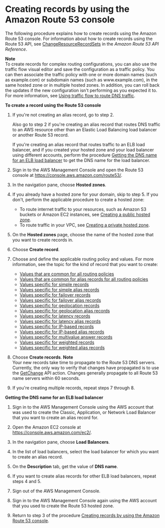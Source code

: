 # Creating records by using the Amazon Route 53 console<a name="resource-record-sets-creating"></a>

The following procedure explains how to create records using the Amazon Route 53 console\. For information about how to create records using the Route 53 API, see [ChangeResourceRecordSets](https://docs.aws.amazon.com/Route53/latest/APIReference/API_ChangeResourceRecordSets.html) in the *Amazon Route 53 API Reference*\.

**Note**  
To create records for complex routing configurations, you can also use the traffic flow visual editor and save the configuration as a traffic policy\. You can then associate the traffic policy with one or more domain names \(such as example\.com\) or subdomain names \(such as www\.example\.com\), in the same hosted zone or in multiple hosted zones\. In addition, you can roll back the updates if the new configuration isn't performing as you expected it to\. For more information, see [Using traffic flow to route DNS traffic](traffic-flow.md)\.<a name="resource-record-sets-creating-procedure"></a>

**To create a record using the Route 53 console**

1. If you're not creating an alias record, go to step 2\. 

   Also go to step 2 if you're creating an alias record that routes DNS traffic to an AWS resource other than an Elastic Load Balancing load balancer or another Route 53 record\.

   If you're creating an alias record that routes traffic to an ELB load balancer, and if you created your hosted zone and your load balancer using different accounts, perform the procedure [Getting the DNS name for an ELB load balancer](#resource-record-sets-elb-dns-name-procedure) to get the DNS name for the load balancer\. 

1. Sign in to the AWS Management Console and open the Route 53 console at [https://console\.aws\.amazon\.com/route53/](https://console.aws.amazon.com/route53/)\.

1. In the navigation pane, choose **Hosted zones**\.

1. If you already have a hosted zone for your domain, skip to step 5\. If you don't, perform the applicable procedure to create a hosted zone:
   + To route internet traffic to your resources, such as Amazon S3 buckets or Amazon EC2 instances, see [Creating a public hosted zone](CreatingHostedZone.md)\.
   + To route traffic in your VPC, see [Creating a private hosted zone](hosted-zone-private-creating.md)\.

1. On the **Hosted zones** page, choose the name of the hosted zone that you want to create records in\.

1. Choose **Create record**\.

1. Choose and define the applicable routing policy and values\. For more information, see the topic for the kind of record that you want to create:
   + [Values that are common for all routing policies](resource-record-sets-values-shared.md)
   + [Values that are common for alias records for all routing policies](resource-record-sets-values-alias-common.md)
   + [Values specific for simple records](resource-record-sets-values-basic.md)
   + [Values specific for simple alias records](resource-record-sets-values-alias.md)
   + [Values specific for failover records](resource-record-sets-values-failover.md)
   + [Values specific for failover alias records](resource-record-sets-values-failover-alias.md)
   + [Values specific for geolocation records](resource-record-sets-values-geo.md)
   + [Values specific for geolocation alias records](resource-record-sets-values-geo-alias.md)
   + [Values specific for latency records](resource-record-sets-values-latency.md)
   + [Values specific for latency alias records](resource-record-sets-values-latency-alias.md)
   + [Values specific for IP\-based records](resource-record-sets-values-ipbased.md)
   + [Values specific for IP\-based alias records](resource-record-sets-values-ipbased-alias.md)
   + [Values specific for multivalue answer records](resource-record-sets-values-multivalue.md)
   + [Values specific for weighted records](resource-record-sets-values-weighted.md)
   + [Values specific for weighted alias records](resource-record-sets-values-weighted-alias.md)

1. Choose **Create records**\.
**Note**  
Your new records take time to propagate to the Route 53 DNS servers\. Currently, the only way to verify that changes have propagated is to use the [GetChange](https://docs.aws.amazon.com/Route53/latest/APIReference/API_GetChange.html) API action\. Changes generally propagate to all Route 53 name servers within 60 seconds\.

1. If you're creating multiple records, repeat steps 7 through 8\.<a name="resource-record-sets-elb-dns-name-procedure"></a>

**Getting the DNS name for an ELB load balancer**

1. Sign in to the AWS Management Console using the AWS account that was used to create the Classic, Application, or Network Load Balancer that you want to create an alias record for\.

1. Open the Amazon EC2 console at [https://console\.aws\.amazon\.com/ec2/](https://console.aws.amazon.com/ec2/)\.

1. In the navigation pane, choose **Load Balancers**\.

1. In the list of load balancers, select the load balancer for which you want to create an alias record\.

1. On the **Description** tab, get the value of **DNS name**\.

1. If you want to create alias records for other ELB load balancers, repeat steps 4 and 5\. 

1. Sign out of the AWS Management Console\.

1. Sign in to the AWS Management Console again using the AWS account that you used to create the Route 53 hosted zone\.

1. Return to step 3 of the procedure [Creating records by using the Amazon Route 53 console](#resource-record-sets-creating)\.